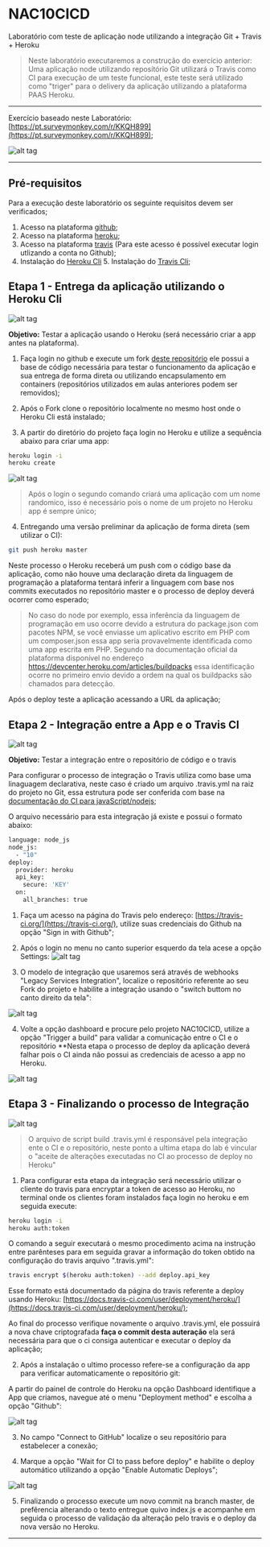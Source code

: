 # NAC10CICD
Laboratório com teste de aplicação node utilizando a integração Git + Travis + Heroku

> Neste laboratório executaremos a construção do exercício anterior: Uma aplicação node utilizando repositório Git utilizará o Travis como CI para execução de um teste funcional, este teste será utilizado como "triger" para o delivery da aplicação utilizando a plataforma PAAS Heroku.

---

Exercício baseado neste Laboratório: [https://pt.surveymonkey.com/r/KKQH899](https://pt.surveymonkey.com/r/KKQH899);

![alt tag](https://github.com/fiapsecdevops/NAC10CICD/raw/master/images/QR_code_KKQH899.png)

---

## Pré-requisitos

Para a execução deste laboratório os seguinte requisitos devem ser verificados;

1. Acesso na plataforma [github](https://github.com);
2. Acesso na plataforma [heroku](https://www.heroku.com/);
3. Acesso na plataforma [travis](http://travis-ci.com) (Para este acesso é possível executar login utlizando a conta no Github);
4. Instalação do [Heroku Cli](https://devcenter.heroku.com/articles/heroku-cli) 5. Instalação do [Travis Cli](https://github.com/travis-ci/travis.rb);

## Etapa 1 - Entrega da aplicação utilizando o Heroku Cli

![alt tag](https://github.com/fiapsecdevops/NAC10CICD/raw/master/images/etapa1-lab.png)

**Objetivo:** Testar a aplicação usando o Heroku (será necessário criar a app antes na plataforma).

1. Faça login no github e execute um fork [deste repositório](https://github.com/fiapsecdevops/NAC10CICD) ele possui a base de código necessária para testar o funcionamento da aplicação e sua entrega de forma direta ou utilizando encapsulamento em containers (repositórios utilizados em aulas anteriores podem ser removidos);

2. Após o Fork clone o repositório localmente no mesmo host onde o Heroku Cli está instalado;

3. A partir do diretório do projeto faça login no Heroku e utilize a sequência abaixo para criar uma app:

```sh
heroku login -i
heroku create
```

![alt tag](https://github.com/fiapsecdevops/NAC10CICD/raw/master/images/lab-step-01.png)

> Após o login o segundo comando criará uma aplicação com um nome randomico, isso é necessário pois o nome de um projeto no Heroku app é sempre único;

4. Entregando uma versão preliminar da aplicação de forma direta (sem utilizar o CI):

```sh
git push heroku master
```

Neste processo o Heroku receberá um push com o código base da aplicação, como não houve uma declaração direta da linguagem de programação a plataforma tentará inferir a linguagem com base nos commits executados no repositório master e o processo de deploy deverá ocorrer como esperado;


> No caso do node por exemplo, essa inferência da linguagem de programação em uso ocorre devido a estrutura do package.json com pacotes NPM, se você enviasse um aplicativo escrito em PHP com um composer.json essa app seria provavelmente identificada como uma app escrita em PHP. Segundo na documentação oficial da plataforma disponível no endereço https://devcenter.heroku.com/articles/buildpacks essa identificação ocorre no primeiro envio devido a ordem na qual os buildpacks são chamados para detecção.

Após o deploy teste a aplicação acessando a URL da aplicação;

## Etapa 2 - Integração entre a App e o Travis CI

![alt tag](https://github.com/fiapsecdevops/NAC10CICD/raw/master/images/lab-step-03.png)

**Objetivo:** Testar a integração entre o repositório de código e o travis

Para configurar o processo de integração o Travis utiliza como base uma linaguagem declarativa, neste caso é criado um arquivo .travis.yml na raiz do projeto no Git, essa estrutura pode ser conferida com base na [documentação do CI para javaScript/nodejs](https://docs.travis-ci.com/user/languages/javascript-with-nodejs/);

O arquivo necessário para esta integração já existe e possui o formato abaixo:

```sh
language: node_js
node_js:
  - "10"
deploy:
  provider: heroku
  api_key:
    secure: 'KEY'
  on:
    all_branches: true
```

1. Faça um acesso na página do Travis pelo endereço: [https://travis-ci.org/](https://travis-ci.org/), utilize suas credenciais do Github na opção "Sign in with Github";

2. Após o login no menu no canto superior esquerdo da tela acese a opção Settings:
![alt tag](https://github.com/fiapsecdevops/NAC10CICD/raw/master/images/lab-step-04.png)


3. O modelo de integração que usaremos será através de webhooks "Legacy Services Integration", localize o repositório referente ao seu Fork do projeto e habilite a integração usando o "switch buttom no canto direito da tela":

![alt tag](https://github.com/fiapsecdevops/NAC10CICD/raw/master/images/lab-step-05.png)

4. Volte a opção dashboard e procure pelo projeto NAC10CICD, utilize a opção "Trigger a build" para validar a comunicação entre o CI e o repositório **Nesta etapa o processo de deploy da aplicação deverá falhar pois o CI ainda não possui as credenciais de acesso a app no Heroku.

![alt tag](https://github.com/fiapsecdevops/NAC10CICD/raw/master/images/lab-step-06.png)

## Etapa 3 - Finalizando o processo de Integração

![alt tag](https://github.com/fiapsecdevops/NAC10CICD/raw/master/images/logo-lab.png)

> O arquivo de script build .travis.yml é responsável pela integração ente o CI e o repositório, neste ponto a ultima etapa do lab é vincular o "aceite de alterações executadas no CI ao processo de deploy no Heroku"

1. Para configurar esta etapa da integração será necessário utilizar o cliente do travis para encryptar a token de acesso ao Heroku, no terminal onde os clientes foram instalados faça login no heroku e em seguida execute:

```sh
heroku login -i
heroku auth:token
```

O comando a seguir executará o mesmo procedimento acima na instrução entre parênteses para em seguida gravar a informação do token obtido na configuração do travis arquivo ".travis.yml":

```sh
travis encrypt $(heroku auth:token) --add deploy.api_key
```

Esse formato está documentado da página do travis referente a deploy usando Heroku: [https://docs.travis-ci.com/user/deployment/heroku/](https://docs.travis-ci.com/user/deployment/heroku/);

Ao final do processo verifique novamente o arquivo .travis.yml, ele possuirá a nova chave criptografada **faça o commit desta auteração** ela será necessária para que o ci consiga autenticar e executar o deploy da aplicação;

2. Após a instalação o ultimo processo refere-se a configuração da app para verificar automaticamente o repositório git:

  A partir do painel de controle do Heroku na opção Dashboard identifique a App que criamos, navegue até o menu "Deployment method" e escolha a opção "Github":

  ![alt tag](https://github.com/fiapsecdevops/NAC10CICD/raw/master/images/lab-step-07.png)

3. No campo "Connect to GitHub" localize o seu repositório para estabelecer a conexão;

4. Marque a opção "Wait for CI to pass before deploy" e habilite o deploy automático utilizando a opção "Enable Automatic Deploys";

  ![alt tag](https://github.com/fiapsecdevops/NAC10CICD/raw/master/images/lab-step-08.png)

5. Finalizando o processo execute um novo commit na branch master, de prefêrencia alterando o texto entregue 
quivo index.js e acompanhe em seguida o processo de validação da alteração pelo travis e o deploy da nova versão no Heroku.

---

